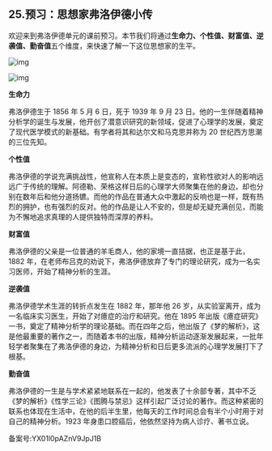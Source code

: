 ## 25.预习：思想家弗洛伊德小传
欢迎来到弗洛伊德单元的课前预习。本节我们将通过**生命力、个性值、财富值、逆袭值、勤奋值**五个维度，来快速了解一下这位思想家的生平。


![img](https://pic4.zhimg.com/v2-74993bc124df408fe408da800aa63c11.webp)

![img](https://pic3.zhimg.com/v2-d71b81ac28fd152abff9d2e593ebd44a.webp)

**生命力**


弗洛伊德生于 1856 年 5 月 6 日，死于 1939 年 9 月 23 日。他的一生伴随着精神分析学的诞生与发展，他开创了潜意识研究的新领域，促进了心理学的发展，奠定了现代医学模式的新基础。有学者将其和达尔文和马克思并称为 20 世纪西方思潮的三位先知。


**个性值**


弗洛伊德的学说充满挑战性，他宣称人在本质上是变态的，宣称性欲对人的影响远远广于传统的理解。阿德勒、荣格这样日后的心理学大师聚集在他的身边，却也分别在数年后和他分道扬镳。而他的作品在普通大众中激起的反响也是一样，既有热烈的拥护，也有强烈的反对。他的作品是让人不安的，但是却无疑充满创见，而能为不懈地追求真理的人提供独特而深厚的养料。


**财富值**


弗洛伊德的父亲是一位普通的羊毛商人，他的家境一直拮据，也正是基于此，1882 年，在老师布吕克的劝说下，弗洛伊德放弃了专门的理论研究，成为一名实习医师，开始了精神分析的生涯。


**逆袭值**


弗洛伊德学术生涯的转折点发生在 1882 年，那年他 26 岁，从实验室离开，成为一名临床实习医生，开始了对癔症的治疗和研究。他在 1895 年出版《癔症研究》一书，奠定了精神分析学的理论基础。而在四年之后，他出版了《梦的解析》，这是他最重要的著作之一，而随着本书的出版，精神分析运动逐渐发展起来，一批年轻学者聚集在了弗洛伊德的身边，为精神分析和日后更多流派的心理学发展打下了根基。


**勤奋值**


弗洛伊德的一生是与学术紧紧地联系在一起的，他发表了十余部专著，其中不乏《梦的解析》《性学三论》《图腾与禁忌》这样引起广泛讨论的著作。而这种紧密的联系也体现在生活中，在他的后半生里，他每天的工作时间总会有半个小时用于对自己的精神分析。1923 年身患口腔癌后，他依然坚持为病人诊疗、著书立说。


备案号:YX01l0pAZnV9JpJ1B

